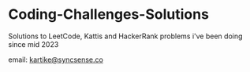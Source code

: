 # Coding-Challenges-Solutions
Solutions to LeetCode, Kattis and HackerRank problems i've been doing since mid 2023

email: kartike@syncsense.co